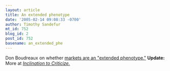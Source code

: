 ```yaml
---
layout: article
title: An extended phenotype
date: '2005-02-14 09:08:33 -0700'
author: Timothy Sandefur
mt_id: 752
blog_id: 2
post_id: 752
basename: an_extended_phe
---
```

Don Boudreaux on whether <a href="http://cafehayek.typepad.com/hayek/2005/02/markets_an_exte.html">markets are an "extended phenotype."</a>
<b>
Update:</b> More at <i><a href="http://inclinedtocriticize.blogdrive.com/archive/323.html">Inclination to Criticize.</i></a>
